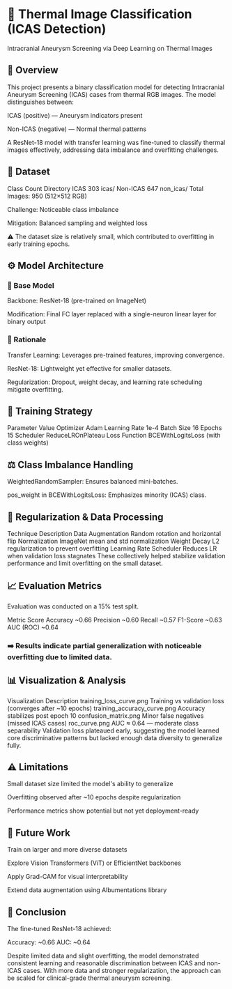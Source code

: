 # 🧠 Thermal Image Classification (ICAS Detection)
Intracranial Aneurysm Screening via Deep Learning on Thermal Images

## 📖 Overview
This project presents a binary classification model for detecting Intracranial Aneurysm Screening (ICAS) cases from thermal RGB images.
The model distinguishes between:

ICAS (positive) — Aneurysm indicators present

Non-ICAS (negative) — Normal thermal patterns

A ResNet-18 model with transfer learning was fine-tuned to classify thermal images effectively, addressing data imbalance and overfitting challenges.

## 📂 Dataset
Class	Count	Directory
ICAS	303	icas/
Non-ICAS	647	non_icas/
Total Images: 950 (512×512 RGB)

Challenge: Noticeable class imbalance

Mitigation: Balanced sampling and weighted loss

⚠️ The dataset size is relatively small, which contributed to overfitting in early training epochs.

## ⚙️ Model Architecture
### 🔹 Base Model
Backbone: ResNet-18 (pre-trained on ImageNet)

Modification: Final FC layer replaced with a single-neuron linear layer for binary output

### 🔹 Rationale
Transfer Learning: Leverages pre-trained features, improving convergence.

ResNet-18: Lightweight yet effective for smaller datasets.

Regularization: Dropout, weight decay, and learning rate scheduling mitigate overfitting.

## 🧪 Training Strategy
Parameter	Value
Optimizer	Adam
Learning Rate	1e-4
Batch Size	16
Epochs	15
Scheduler	ReduceLROnPlateau
Loss Function	BCEWithLogitsLoss (with class weights)

## ⚖️ Class Imbalance Handling
WeightedRandomSampler: Ensures balanced mini-batches.

pos_weight in BCEWithLogitsLoss: Emphasizes minority (ICAS) class.

## 🧩 Regularization & Data Processing
Technique	Description
Data Augmentation	Random rotation and horizontal flip
Normalization	ImageNet mean and std normalization
Weight Decay	L2 regularization to prevent overfitting
Learning Rate Scheduler	Reduces LR when validation loss stagnates
These collectively helped stabilize validation performance and limit overfitting on the small dataset.

## 📈 Evaluation Metrics
Evaluation was conducted on a 15% test split.

Metric	Score
Accuracy	~0.66
Precision	~0.60
Recall	~0.57
F1-Score	~0.63
AUC (ROC)	~0.64
### ➡️ Results indicate partial generalization with noticeable overfitting due to limited data.

## 📊 Visualization & Analysis

Visualization	Description
training_loss_curve.png	Training vs validation loss (converges after ~10 epochs)
training_accuracy_curve.png	Accuracy stabilizes post epoch 10
confusion_matrix.png	Minor false negatives (missed ICAS cases)
roc_curve.png	AUC ≈ 0.64 — moderate class separability
Validation loss plateaued early, suggesting the model learned core discriminative patterns but lacked enough data diversity to generalize fully.


## ⚠️ Limitations
Small dataset size limited the model's ability to generalize

Overfitting observed after ~10 epochs despite regularization

Performance metrics show potential but not yet deployment-ready

## 🚀 Future Work

Train on larger and more diverse datasets

Explore Vision Transformers (ViT) or EfficientNet backbones

Apply Grad-CAM for visual interpretability

Extend data augmentation using Albumentations library

## 🧠 Conclusion

The fine-tuned ResNet-18 achieved:

Accuracy: ~0.66
AUC: ~0.64

Despite limited data and slight overfitting, the model demonstrated consistent learning and reasonable discrimination between ICAS and non-ICAS cases.
With more data and stronger regularization, the approach can be scaled for clinical-grade thermal aneurysm screening.

